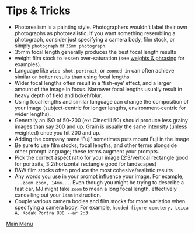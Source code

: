 # Tips & Tricks

- Photorealism is a painting style. Photographers wouldn't label their own photographs as photorealistic. If you want something resembling a photograph, consider just specifying a camera body, film stock, or simply `photograph` or `35mm photograph`.
- 35mm focal length generally produces the best focal length results
- weight film stock to lessen over-saturation (see [weights & phrasing](/weightsnphrasing/weightsnphrasing.md) for examples).
- Language like `wide shot`, `portrait`, or `zoomed in` can often achieve similar or better results than using focal lengths
- Wider focal lengths often result in a ‘fish-eye’ effect, and a larger amount of the image in focus. Narrower focal lengths usually result in heavy depth of field and bokeh/blur.
- Using focal lengths and similar language can change the composition of your image (subject-centric for longer lengths, environment-centric for wider lengths).
- Generally an ISO of 50-200 (ex: Cinestill 50) should produce less grainy images than say 200 and up. Grain is usually the same intensity (unless weighted) once you hit 200 and up.
- Adding the company name ‘Fuji’ sometimes puts mount Fuji in the image
- Be sure to use film stocks, focal lengths, and other terms alongside other prompt language; these terms augment your prompts.
- Pick the correct aspect ratio for your image (2:3/vertical rectangle good for portraits, 3:2/horizontal rectangle good for landscapes)
- B&W film stocks often produce the most cohesive/realistic results
- Any words you use in your prompt influence your image. For example, `...zoom zoom, 14mm...`. Even though you might be trying to describe a fast car, MJ might take `zoom` to mean a long focal length, effectively cancelling out your `14mm` instruction. 
- Couple various camera bodies and film stocks for more variation when specifying a camera body. For example, `hooded figure cemetery, Leica A, Kodak Portra 800 --ar 2:3`  

[Main Menu](https://github.com/ymgenesis/Midjourney-Photography-Resource)
